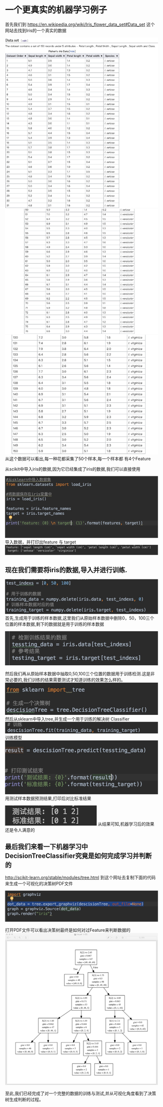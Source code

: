 # 一个更真实的机器学习例子
首先我们到 https://en.wikipedia.org/wiki/Iris_flower_data_set#Data_set 这个网站去找到Iris的一个真实的数据

![](media/15305246775552/15305248880284.jpg)
![](media/15305246775552/15305249107977.jpg)
![](media/15305246775552/15305249180881.jpg)
从这个数据可以看出,每一种花都采集了50个样本,每一个样本都 有4个Feature

从scikit中导入iris的数据,因为它已经集成了iris的数据,我们可以直接使用

![](media/15305246775552/15305253641627.jpg)
导入数据，并打印出feature 与 target
![](media/15305246775552/15305253955240.jpg)

## 现在我们需要将iris的数据,导入并进行训练.

![](media/15305246775552/15305282486613.jpg)
首先,生成用于训练的样本数据,这里我们从原始样本数据中删除0，50，100三个位置的样本数据,剩下的数据就是用于训练的样本数据

![](media/15305246775552/15305283154827.jpg)

然后我们再从原始样本数据中抽取0,50,100三个位置的数据用于训练检测.这是非常必要的,我们训练的结果需要测试才知道训练的效果怎么样的。
![](media/15305246775552/15305284283205.jpg)
然后从sklearn中导入tree,并生成一个用于训练的解决树 Classifier
![](media/15305246775552/15305284656049.jpg)
训练模型
![](media/15305246775552/15305284821429.jpg)
用测试样本数据预测结果,打印后对比标准结果

![](media/15305246775552/15305285301163.jpg)
从结果可知,机器学习后的效果还是令人满意的

## 最后我们来看一下机器学习中DecisionTreeClassifier究竟是如何完成学习并判断的

http://scikit-learn.org/stable/modules/tree.html
到这个网址去复制下面的代码来生成一个可视化的决策树PDF文件 

![](media/15305246775552/15305292143664.jpg)

打开PDF文件可以看出决策树最终是如何对过Feature来判断数据的
![](media/15305246775552/15305292014966.jpg)

至此,我们已经完成了对一个完整的数据的训练与测试,并从可视化角度看到了决策树生成判断的过程。




